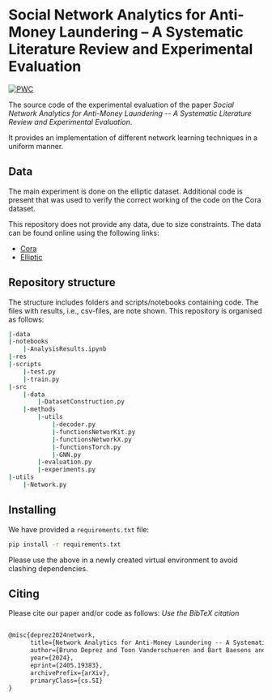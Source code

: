 # Social Network Analytics for Anti-Money Laundering – A Systematic Literature Review and Experimental Evaluation
[![PWC](https://img.shields.io/endpoint.svg?url=https://paperswithcode.com/badge/network-analytics-for-anti-money-laundering-a/fraud-detection-on-elliptic-dataset)](https://paperswithcode.com/sota/fraud-detection-on-elliptic-dataset?p=network-analytics-for-anti-money-laundering-a)

The source code of the experimental evaluation of the paper *Social Network Analytics for Anti-Money Laundering -- A Systematic Literature Review and Experimental Evaluation*.

It provides an implementation of different network learning techniques in a uniform manner.

## Data
The main experiment is done on the elliptic dataset. Additional code is present that was used to verify the correct working of the code on the Cora dataset. 

This repository does not provide any data, due to size constraints. The data can be found online using the following links:
- [Cora](https://pytorch-geometric.readthedocs.io/en/latest/generated/torch_geometric.datasets.Planetoid.html#torch_geometric.datasets.Planetoid)
- [Elliptic](https://pytorch-geometric.readthedocs.io/en/latest/generated/torch_geometric.datasets.EllipticBitcoinDataset.html#torch_geometric.datasets.EllipticBitcoinDataset)

## Repository structure
The structure includes folders and scripts/notebooks containing code. The files with results, i.e., csv-files, are note shown.
This repository is organised as follows:
```bash
|-data
|-notebooks
    |-AnalysisResults.ipynb
|-res
|-scripts
    |-test.py
    |-train.py
|-src
    |-data
        |-DatasetConstruction.py
    |-methods
        |-utils
            |-decoder.py
            |-functionsNetworKit.py
            |-functionsNetworkX.py
            |-functionsTorch.py
            |-GNN.py
        |-evaluation.py
        |-experiments.py
|-utils
    |-Network.py
```

## Installing
We have provided a `requirements.txt` file:
```bash
pip install -r requirements.txt
```
Please use the above in a newly created virtual environment to avoid clashing dependencies.

## Citing
Please cite our paper and/or code as follows:
*Use the BibTeX citation*

```tex

@misc{deprez2024network,
      title={Network Analytics for Anti-Money Laundering -- A Systematic Literature Review and Experimental Evaluation}, 
      author={Bruno Deprez and Toon Vanderschueren and Bart Baesens and Tim Verdonck and Wouter Verbeke},
      year={2024},
      eprint={2405.19383},
      archivePrefix={arXiv},
      primaryClass={cs.SI}
}

```
